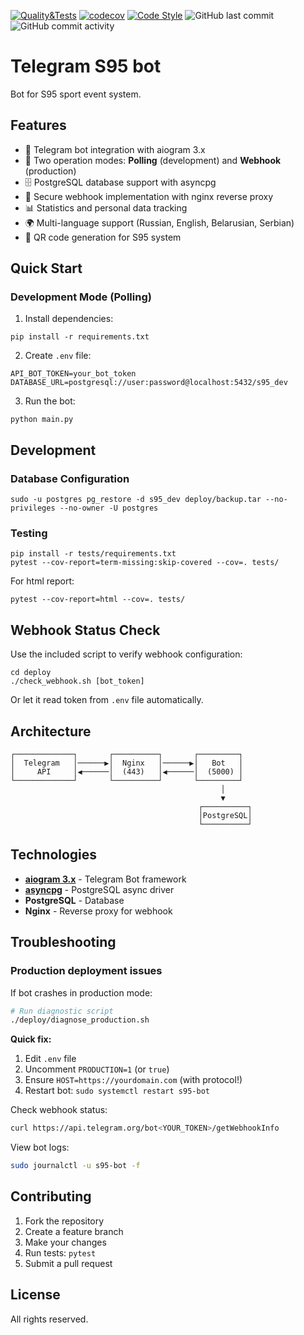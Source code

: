 [![Quality&Tests](https://github.com/vol1ura/parkrun_bot/actions/workflows/python-app.yml/badge.svg)](https://github.com/vol1ura/parkrun_bot/actions/workflows/python-app.yml)
[![codecov](https://codecov.io/gh/vol1ura/parkrun_bot/branch/master/graph/badge.svg?token=HFV9PFM5UL)](https://codecov.io/gh/vol1ura/parkrun_bot)
[![Code Style](https://img.shields.io/badge/Code%20Style-PEP%208-blueviolet)](https://www.python.org/dev/peps/pep-0008/)
![GitHub last commit](https://img.shields.io/github/last-commit/vol1ura/parkrun_bot)
![GitHub commit activity](https://img.shields.io/github/commit-activity/m/vol1ura/parkrun_bot)

# Telegram S95 bot

Bot for S95 sport event system.

## Features

- 🤖 Telegram bot integration with aiogram 3.x
- 🔄 Two operation modes: **Polling** (development) and **Webhook** (production)
- 🗄️ PostgreSQL database support with asyncpg
- 🔐 Secure webhook implementation with nginx reverse proxy
- 📊 Statistics and personal data tracking
- 🌍 Multi-language support (Russian, English, Belarusian, Serbian)
- 🎯 QR code generation for S95 system

## Quick Start

### Development Mode (Polling)

1. Install dependencies:
```shell
pip install -r requirements.txt
```

2. Create `.env` file:
```shell
API_BOT_TOKEN=your_bot_token
DATABASE_URL=postgresql://user:password@localhost:5432/s95_dev
```

3. Run the bot:
```shell
python main.py
```

## Development

### Database Configuration

```shell
sudo -u postgres pg_restore -d s95_dev deploy/backup.tar --no-privileges --no-owner -U postgres
```

### Testing

```shell
pip install -r tests/requirements.txt
pytest --cov-report=term-missing:skip-covered --cov=. tests/
```

For html report:
```shell
pytest --cov-report=html --cov=. tests/
```

## Webhook Status Check

Use the included script to verify webhook configuration:

```shell
cd deploy
./check_webhook.sh [bot_token]
```

Or let it read token from `.env` file automatically.

## Architecture

```
┌─────────────┐       ┌──────────┐       ┌─────────┐
│  Telegram   │──────▶│  Nginx   │──────▶│   Bot   │
│     API     │◀──────│  (443)   │◀──────│  (5000) │
└─────────────┘       └──────────┘       └─────────┘
                                               │
                                               ▼
                                          ┌──────────┐
                                          │PostgreSQL│
                                          └──────────┘
```

## Technologies

- **[aiogram 3.x](https://github.com/aiogram/aiogram)** - Telegram Bot framework
- **[asyncpg](https://github.com/MagicStack/asyncpg)** - PostgreSQL async driver
- **PostgreSQL** - Database
- **Nginx** - Reverse proxy for webhook

## Troubleshooting

### Production deployment issues

If bot crashes in production mode:

```bash
# Run diagnostic script
./deploy/diagnose_production.sh
```

**Quick fix:**
1. Edit `.env` file
2. Uncomment `PRODUCTION=1` (or `true`)
3. Ensure `HOST=https://yourdomain.com` (with protocol!)
4. Restart bot: `sudo systemctl restart s95-bot`

Check webhook status:
```bash
curl https://api.telegram.org/bot<YOUR_TOKEN>/getWebhookInfo
```

View bot logs:
```bash
sudo journalctl -u s95-bot -f
```

## Contributing

1. Fork the repository
2. Create a feature branch
3. Make your changes
4. Run tests: `pytest`
5. Submit a pull request

## License

All rights reserved.
